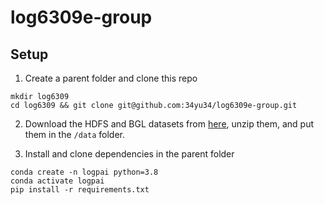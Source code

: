 # log6309e-group

## Setup

1. Create a parent folder and clone this repo

```
mkdir log6309
cd log6309 && git clone git@github.com:34yu34/log6309e-group.git
```

2. Download the HDFS and BGL datasets from [here](https://zenodo.org/record/8196385), unzip them, and put them in the `/data` folder.

3. Install and clone dependencies in the parent folder
```
conda create -n logpai python=3.8
conda activate logpai
pip install -r requirements.txt
```